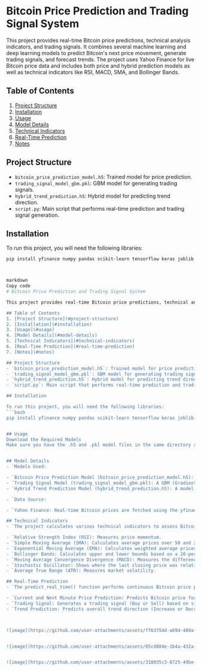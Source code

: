 # Bitcoin Price Prediction and Trading Signal System

This project provides real-time Bitcoin price predictions, technical analysis indicators, and trading signals. It combines several machine learning and deep learning models to predict Bitcoin's next price movement, generate trading signals, and forecast trends. The project uses Yahoo Finance for live Bitcoin price data and includes both price and hybrid prediction models as well as technical indicators like RSI, MACD, SMA, and Bollinger Bands.

## Table of Contents
1. [Project Structure](#project-structure)
2. [Installation](#installation)
3. [Usage](#usage)
4. [Model Details](#model-details)
5. [Technical Indicators](#technical-indicators)
6. [Real-Time Prediction](#real-time-prediction)
7. [Notes](#notes)

## Project Structure
- `bitcoin_price_prediction_model.h5`: Trained model for price prediction.
- `trading_signal_model_gbm.pkl`: GBM model for generating trading signals.
- `hybrid_trend_prediction.h5`: Hybrid model for predicting trend direction.
- `script.py`: Main script that performs real-time prediction and trading signal generation.

## Installation

To run this project, you will need the following libraries:
```bash
pip install yfinance numpy pandas scikit-learn tensorflow keras joblib



markdown
Copy code
# Bitcoin Price Prediction and Trading Signal System

This project provides real-time Bitcoin price predictions, technical analysis indicators, and trading signals. It combines several machine learning and deep learning models to predict Bitcoin's next price movement, generate trading signals, and forecast trends. The project uses Yahoo Finance for live Bitcoin price data and includes both price and hybrid prediction models as well as technical indicators like RSI, MACD, SMA, and Bollinger Bands.

## Table of Contents
1. [Project Structure](#project-structure)
2. [Installation](#installation)
3. [Usage](#usage)
4. [Model Details](#model-details)
5. [Technical Indicators](#technical-indicators)
6. [Real-Time Prediction](#real-time-prediction)
7. [Notes](#notes)

## Project Structure
- `bitcoin_price_prediction_model.h5`: Trained model for price prediction.
- `trading_signal_model_gbm.pkl`: GBM model for generating trading signals.
- `hybrid_trend_prediction.h5`: Hybrid model for predicting trend direction.
- `script.py`: Main script that performs real-time prediction and trading signal generation.

## Installation

To run this project, you will need the following libraries:
```bash
pip install yfinance numpy pandas scikit-learn tensorflow keras joblib


## Usage
Download the Required Models
Make sure you have the .h5 and .pkl model files in the same directory as the script.


## Model Details
- `Models Used:

- `Bitcoin Price Prediction Model (bitcoin_price_prediction_model.h5): Uses a time-series model to predict the Bitcoin price for the next minute.
- `Trading Signal Model (trading_signal_model_gbm.pkl): A GBM (Gradient Boosting Machine) that generates trading signals (Buy or Sell) based on technical indicators.
- `Hybrid Trend Prediction Model (hybrid_trend_prediction.h5): A model that uses price predictions and additional features to forecast the overall trend (Increase or Decrease).

- `Data Source:

- `Yahoo Finance: Real-time Bitcoin prices are fetched using the yfinance library, updating every minute.

## Technical Indicators
- `The project calculates various technical indicators to assess Bitcoin’s price action, including:

- `Relative Strength Index (RSI): Measures price momentum.
- `Simple Moving Average (SMA): Calculates average prices over 50 and 200 periods.
- `Exponential Moving Average (EMA): Calculates weighted average prices with a span of 20 periods.
- `Bollinger Bands: Calculates upper and lower bounds based on a 20-period moving average.
- `Moving Average Convergence Divergence (MACD): Measures the difference between short-term and long-term EMAs.
- `Stochastic Oscillator: Shows where the last closing price was relative to the recent high/low range.
- `Average True Range (ATR): Measures market volatility.

## Real-Time Prediction
- `The predict_real_time() function performs continuous Bitcoin price predictions every minute and calculates the following outputs:

- `Current and Next Minute Price Prediction: Predicts Bitcoin price for the current and next minute using price_model.
- `Trading Signal: Generates a trading signal (Buy or Sell) based on signal_model predictions.
- `Trend Prediction: Predicts overall trend direction (Increase or Decrease) using hybrid_model.



![image](https://github.com/user-attachments/assets/ff63754d-a69d-489a-9105-7349bec5722f)


![image](https://github.com/user-attachments/assets/05cd884e-1b4a-432a-8b0a-a82ab6ac96ad)


![image](https://github.com/user-attachments/assets/318035c3-8725-49be-a391-b07e5c966b54)


